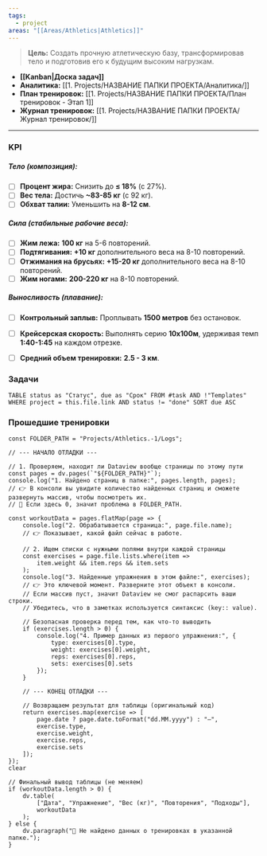 ```yaml
---
tags:
  - project
areas: "[[Areas/Athletics|Athletics]]"
---
```

> **Цель:** Создать прочную атлетическую базу, трансформировав тело и подготовив его к будущим высоким нагрузкам.

- **[[Kanban|Доска задач]]**
- **Аналитика:** [[1. Projects/НАЗВАНИЕ ПАПКИ ПРОЕКТА/Аналитика/]]
- **План тренировок:** [[1. Projects/НАЗВАНИЕ ПАПКИ ПРОЕКТА/План тренировок - Этап 1]] 
- **Журнал тренировок:** [[1. Projects/НАЗВАНИЕ ПАПКИ ПРОЕКТА/Журнал тренировок/]] 
---

### KPI

##### Тело (композиция):
- [ ] **Процент жира:** Снизить до **≤ 18%** (с 27%).
- [ ] **Вес тела:** Достичь **~83-85 кг** (с 92 кг).
- [ ] **Обхват талии:** Уменьшить на **8-12 см**.

##### Сила (стабильные рабочие веса):
- [ ] **Жим лежа:** **100 кг** на 5-6 повторений.
- [ ] **Подтягивания:** **+10 кг** дополнительного веса на 8-10 повторений.
- [ ] **Отжимания на брусьях:** **+15-20 кг** дополнительного веса на 8-10 повторений.
- [ ] **Жим ногами:** **200-220 кг** на 8-10 повторений.

##### Выносливость (плавание):
- [ ] **Контрольный заплыв:** Проплывать **1500 метров** без остановок.
- [ ] **Крейсерская скорость:** Выполнять серию **10х100м**, удерживая темп **1:40-1:45** на каждом отрезке.
- [ ] **Средний объем тренировки:** **2.5 - 3 км**.


### Задачи

```dataview
TABLE status as "Статус", due as "Срок" FROM #task AND !"Templates" WHERE project = this.file.link AND status != "done" SORT due ASC
```


### Прошедшие тренировки


```dataviewjs
const FOLDER_PATH = "Projects/Athletics.-1/Logs";

// --- НАЧАЛО ОТЛАДКИ ---

// 1. Проверяем, находит ли Dataview вообще страницы по этому пути
const pages = dv.pages(`"${FOLDER_PATH}"`);
console.log("1. Найдено страниц в папке:", pages.length, pages);
// 👉 В консоли вы увидите количество найденных страниц и сможете развернуть массив, чтобы посмотреть их.
// 🔴 Если здесь 0, значит проблема в FOLDER_PATH.

const workoutData = pages.flatMap(page => {
    console.log("2. Обрабатывается страница:", page.file.name);
    // 👉 Показывает, какой файл сейчас в работе.

    // 2. Ищем списки с нужными полями внутри каждой страницы
    const exercises = page.file.lists.where(item =>
        item.weight && item.reps && item.sets
    );
    console.log("3. Найденные упражнения в этом файле:", exercises);
    // 👉 Это ключевой момент. Разверните этот объект в консоли.
    // Если массив пуст, значит Dataview не смог распарсить ваши строки.
    // Убедитесь, что в заметках используется синтаксис (key:: value).

    // Безопасная проверка перед тем, как что-то выводить
    if (exercises.length > 0) {
        console.log("4. Пример данных из первого упражнения:", {
            type: exercises[0].type,
            weight: exercises[0].weight,
            reps: exercises[0].reps,
            sets: exercises[0].sets
        });
    }

    // --- КОНЕЦ ОТЛАДКИ ---

    // Возвращаем результат для таблицы (оригинальный код)
    return exercises.map(exercise => [
        page.date ? page.date.toFormat("dd.MM.yyyy") : "—",
        exercise.type,
        exercise.weight,
        exercise.reps,
        exercise.sets
    ]);
});
clear

// Финальный вывод таблицы (не меняем)
if (workoutData.length > 0) {
    dv.table(
        ["Дата", "Упражнение", "Вес (кг)", "Повторения", "Подходы"],
        workoutData
    );
} else {
    dv.paragraph("💪 Не найдено данных о тренировках в указанной папке.");
}
```

